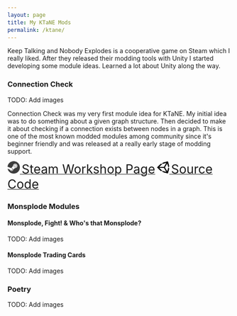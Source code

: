 ```yaml
---
layout: page
title: My KTaNE Mods
permalink: /ktane/
---
```


Keep Talking and Nobody Explodes is a cooperative game on Steam which I really liked.
After they released their modding tools with Unity I started developing some module ideas.
Learned a lot about Unity along the way.

### Connection Check

TODO: Add images

Connection Check was my very first module idea for KTaNE.
My initial idea was to do something about a given graph structure.
Then decided to make it about checking if a connection exists between nodes in a graph.
This is one of the most known modded modules among community since it's beginner friendly and was released at a really early stage of modding support.

[  <img src="/images/icons/steam.png" alt="Steam Logo" style="height: 2em; "/> <span style="font-size: 2em;">Steam Workshop Page<span/>](http://steamcommunity.com/sharedfiles/filedetails/?id=744314607)
[  <img src="/images/icons/unity.png" alt="Unity Logo" style="height: 2em; "/> <span style="font-size: 2em;">Source Code<span/>](https://github.com/bcetin/ConnectionCheck)

### Monsplode Modules

#### Monsplode, Fight! & Who's that Monsplode?
TODO: Add images

#### Monsplode Trading Cards
TODO: Add images

### Poetry
TODO: Add images